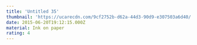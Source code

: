 ```yaml
---
title: 'Untitled 35'
thumbnail: 'https://ucarecdn.com/9cf2752b-d62a-44d3-90d9-e307503a6d40/'
date: 2015-06-20T19:12:15.000Z
material: Ink on paper
rating: 4
---
```

